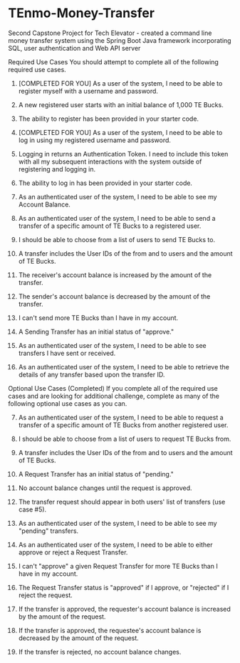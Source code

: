# TEnmo-Money-Transfer
Second Capstone Project for Tech Elevator - created a command line money transfer system using the Spring Boot Java framework incorporating SQL, user authentication and Web API server

Required Use Cases
You should attempt to complete all of the following required use cases.
1. [COMPLETED FOR YOU] As a user of the system, I need to be able to register myself with a username
and password.
1. A new registered user starts with an initial balance of 1,000 TE Bucks.
2. The ability to register has been provided in your starter code.

2. [COMPLETED FOR YOU] As a user of the system, I need to be able to log in using my registered
username and password.
1. Logging in returns an Authentication Token. I need to include this token with all my subsequent
interactions with the system outside of registering and logging in.
2. The ability to log in has been provided in your starter code.

3. As an authenticated user of the system, I need to be able to see my Account Balance.

4. As an authenticated user of the system, I need to be able to send a transfer of a specific amount of TE
Bucks to a registered user.
  1. I should be able to choose from a list of users to send TE Bucks to.
  2. A transfer includes the User IDs of the from and to users and the amount of TE Bucks.
  3. The receiver's account balance is increased by the amount of the transfer.
  4. The sender's account balance is decreased by the amount of the transfer.
  5. I can't send more TE Bucks than I have in my account.
  6. A Sending Transfer has an initial status of "approve."
  
5. As an authenticated user of the system, I need to be able to see transfers I have sent or received.

6. As an authenticated user of the system, I need to be able to retrieve the details of any transfer based
upon the transfer ID.

Optional Use Cases (Completed)
If you complete all of the required use cases and are looking for additional challenge, complete as many of
the following optional use cases as you can.

7. As an authenticated user of the system, I need to be able to request a transfer of a specific amount of
TE Bucks from another registered user.
  1. I should be able to choose from a list of users to request TE Bucks from.
  2. A transfer includes the User IDs of the from and to users and the amount of TE Bucks.
  3. A Request Transfer has an initial status of "pending."
  4. No account balance changes until the request is approved.
  5. The transfer request should appear in both users' list of transfers (use case #5).
  
8. As an authenticated user of the system, I need to be able to see my "pending" transfers.

9. As an authenticated user of the system, I need to be able to either approve or reject a Request Transfer.
  1. I can't "approve" a given Request Transfer for more TE Bucks than I have in my account.
  2. The Request Transfer status is "approved" if I approve, or "rejected" if I reject the request.
  3. If the transfer is approved, the requester's account balance is increased by the amount of the request.
  4. If the transfer is approved, the requestee's account balance is decreased by the amount of the request.
  5. If the transfer is rejected, no account balance changes.
